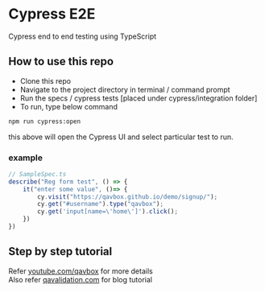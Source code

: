 # Cypress E2E

Cypress end to end testing using TypeScript

## How to use this repo

* Clone this repo  
* Navigate to the project directory in terminal / command prompt  
* Run the specs / cypress tests [placed under cypress/integration folder]  
* To run, type below command

```bash
npm run cypress:open
```
this above will open the Cypress UI and select particular test to run.  

### example

```typescript
// SampleSpec.ts
describe("Reg form test", () => {
    it("enter some value", ()=> {
        cy.visit("https://qavbox.github.io/demo/signup/");
        cy.get("#username").type("qavbox");
        cy.get('input[name=\'home\']').click();
    })
})
```

## Step by step tutorial
Refer [youtube.com/qavbox](https://www.youtube.com/playlist?list=PLPO0LFyCaSo1sEDJb6FR2a1iPl-48FDBL) for more details  
Also refer [qavalidation.com](https://qavalidation.com/category/cypress/) for blog tutorial
